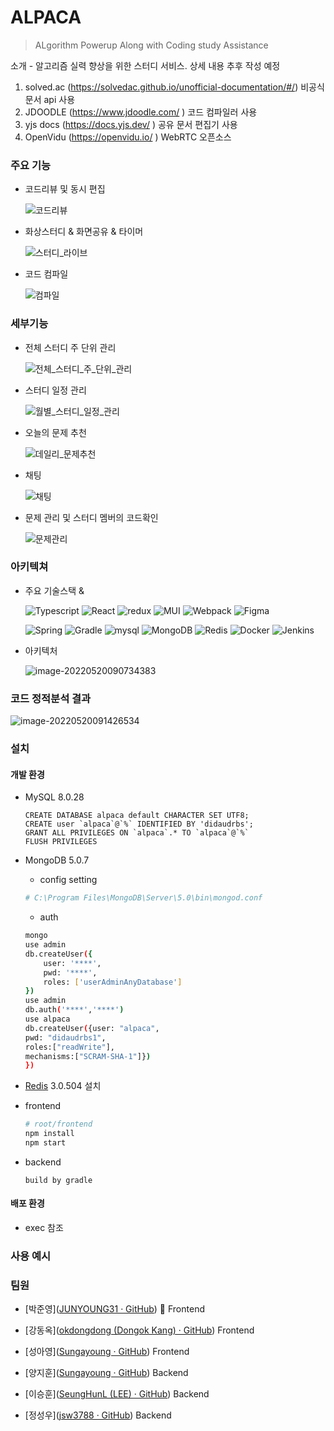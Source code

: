# ALPACA

> ALgorithm Powerup Along with Coding study Assistance

소개 - 알고리즘 실력 향상을 위한 스터디 서비스. 상세 내용 추후 작성 예정



1. solved.ac (https://solvedac.github.io/unofficial-documentation/#/) 비공식 문서 api 사용
2. JDOODLE (https://www.jdoodle.com/ ) 코드 컴파일러 사용
3. yjs docs (https://docs.yjs.dev/ ) 공유 문서 편집기 사용
4. OpenVidu (https://openvidu.io/ ) WebRTC 오픈소스

### 주요 기능

- 코드리뷰 및 동시 편집

  ![코드리뷰](https://lab.ssafy.com/s06-final/S06P31E106/uploads/d8e82c1b2b78f7a0c0d26ec31a01ea06/코드리뷰.gif)

  

- 화상스터디 & 화면공유 & 타이머

  ![스터디_라이브](https://lab.ssafy.com/s06-final/S06P31E106/uploads/61454321500b63df2e564e6201f85e65/스터디_라이브.gif)

- 코드 컴파일

  ![컴파일](https://lab.ssafy.com/s06-final/S06P31E106/uploads/d0aff504437dd5c0f4022a78b31d5593/컴파일.gif)

### 세부기능

- 전체 스터디 주 단위 관리

  ![전체_스터디_주_단위_관리](https://lab.ssafy.com/s06-final/S06P31E106/uploads/c70892357bf25184296d982613063f7c/전체_스터디_주_단위_관리.gif)



- 스터디 일정 관리

  ![월별_스터디_일정_관리](https://lab.ssafy.com/s06-final/S06P31E106/uploads/b00e03589bffffdc3b8b60bda84cca36/월별_스터디_일정_관리.gif)

  

- 오늘의 문제 추천

  ![데일리_문제추천](https://lab.ssafy.com/s06-final/S06P31E106/uploads/ec97ba9e3629a211c971a2d2f6e75985/데일리_문제추천.gif)

- 채팅

  ![채팅](https://lab.ssafy.com/s06-final/S06P31E106/uploads/8b79d21b8104aac2710a9b7b3c35972f/채팅.gif)

- 문제 관리 및 스터디 멤버의 코드확인

  ![문제관리](https://lab.ssafy.com/s06-final/S06P31E106/uploads/23a7149f43c5e063dee5d81a0ad39403/문제관리.gif)

### 아키텍쳐

- 주요 기술스택 & 

  ![Typescript](https://img.shields.io/badge/Typescript-3178C6?style=flat&logo=typescript&logoColor=ffffff) ![React](https://img.shields.io/badge/React-61DAFB?style=flat&logo=React&logoColor=ffffff) ![redux](https://img.shields.io/badge/redux-764ABC?style=flat&logo=react&logoColor=ffffff) ![MUI](https://img.shields.io/badge/MUI-%230081CB.svg?style=flat&logo=mui&logoColor=white) ![Webpack](https://img.shields.io/badge/webpack-%238DD6F9.svg?style=flat&logo=webpack&logoColor=black) ![Figma](https://img.shields.io/badge/figma-%23F24E1E.svg?style=flat&logo=figma&logoColor=white)

  ![Spring](https://img.shields.io/badge/SpringBoot-6DB33F?style=flat&logo=SpringBoot&logoColor=ffffff) ![Gradle](https://img.shields.io/badge/Gradle-02303A.svg?style=flat&logo=Gradle&logoColor=white) ![mysql](https://img.shields.io/badge/MySQL-4479A1?style=flat&logo=MySQL&logoColor=ffffff) ![MongoDB](https://img.shields.io/badge/MongoDB-%234ea94b.svg?style=for-the-badge&logo=mongodb&logoColor=white&style=flat-square) ![Redis](https://img.shields.io/badge/redis-%23DD0031.svg?style=for-the-badge&logo=redis&logoColor=white&style=flat-square) ![Docker](https://img.shields.io/badge/docker-%230db7ed.svg?style=flat&logo=docker&logoColor=white) ![Jenkins](https://img.shields.io/badge/jenkins-%232C5263.svg?style=flat&logo=jenkins&logoColor=white)

- 아키텍처

  ![image-20220520090734383](C:\Users\SSAFY\AppData\Roaming\Typora\typora-user-images\image-20220520090734383.png)

### 코드 정적분석 결과

![image-20220520091426534](C:\Users\SSAFY\AppData\Roaming\Typora\typora-user-images\image-20220520091426534.png)

### 설치

#### 개발 환경

- MySQL 8.0.28

  ```mysql
  CREATE DATABASE alpaca default CHARACTER SET UTF8;
  CREATE user `alpaca`@`%` IDENTIFIED BY 'didaudrbs';
  GRANT ALL PRIVILEGES ON `alpaca`.* TO `alpaca`@`%`
  FLUSH PRIVILEGES
  ```

- MongoDB 5.0.7

  -  config setting

  ```ini
  # C:\Program Files\MongoDB\Server\5.0\bin\mongod.conf 
  ```

  - auth

  ```sh
  mongo
  use admin
  db.createUser({
      user: '****',
      pwd: '****',
      roles: ['userAdminAnyDatabase']
  })
  use admin
  db.auth('****','****')
  use alpaca
  db.createUser({user: "alpaca",
  pwd: "didaudrbs1", 
  roles:["readWrite"],
  mechanisms:["SCRAM-SHA-1"]})
  })
  ```

- [Redis](https://github.com/microsoftarchive/redis/releases) 3.0.504 설치

- frontend

  ```bash
  # root/frontend
  npm install
  npm start
  ```

- backend

  ```
  build by gradle
  ```

#### 배포 환경

- exec 참조

### 사용 예시

### 팀원

- [박준영]([JUNYOUNG31 · GitHub](https://github.com/JUNYOUNG31)) :crown: Frontend

- [강동옥]([okdongdong (Dongok Kang) · GitHub](https://github.com/okdongdong)) Frontend
- [성아영]([Sungayoung · GitHub](https://github.com/Sungayoung)) Frontend
- [양지훈]([Sungayoung · GitHub](https://github.com/Sungayoung)) Backend
- [이승훈]([SeungHunL (LEE) · GitHub](https://github.com/SeungHunL)) Backend
- [정성우]([jsw3788 · GitHub](https://github.com/jsw3788)) Backend
